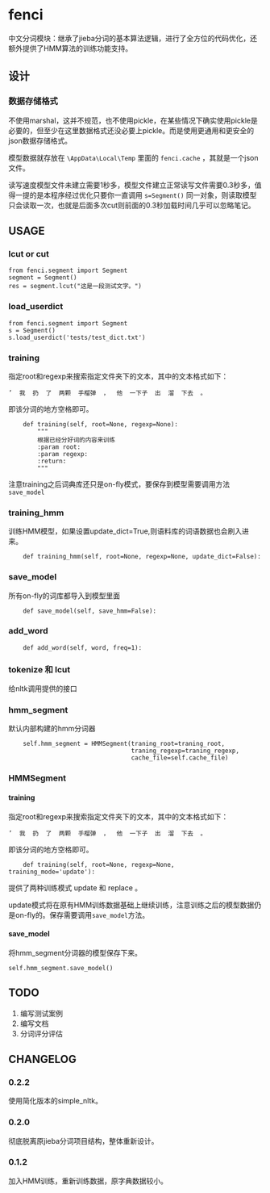 # fenci

中文分词模块：继承了jieba分词的基本算法逻辑，进行了全方位的代码优化，还额外提供了HMM算法的训练功能支持。


## 设计
### 数据存储格式
不使用marshal，这并不规范，也不使用pickle，在某些情况下确实使用pickle是必要的，但至少在这里数据格式还没必要上pickle。而是使用更通用和更安全的json数据存储格式。

模型数据就存放在 `\AppData\Local\Temp` 里面的 `fenci.cache` ，其就是一个json文件。

读写速度模型文件未建立需要1秒多，模型文件建立正常读写文件需要0.3秒多，值得一提的是本程序经过优化只要你一直调用 `s=Segment()` 同一对象，则读取模型只会读取一次，也就是后面多次cut则前面的0.3秒加载时间几乎可以忽略笔记。

## USAGE
### lcut or cut
```
from fenci.segment import Segment
segment = Segment()
res = segment.lcut("这是一段测试文字。")
```

### load_userdict
```
from fenci.segment import Segment
s = Segment()
s.load_userdict('tests/test_dict.txt')
```

### training
指定root和regexp来搜索指定文件夹下的文本，其中的文本格式如下：
```
’  我  扔  了  两颗  手榴弹  ，  他  一下子  出  溜  下去  。
```
即该分词的地方空格即可。

```
    def training(self, root=None, regexp=None):
        """
        根据已经分好词的内容来训练
        :param root:
        :param regexp:
        :return:
        """
```
注意training之后词典库还只是on-fly模式，要保存到模型需要调用方法`save_model`

### training_hmm
训练HMM模型，如果设置update_dict=True,则语料库的词语数据也会刷入进来。
```
    def training_hmm(self, root=None, regexp=None, update_dict=False):
```

### save_model
所有on-fly的词库都导入到模型里面
```
    def save_model(self, save_hmm=False):
```

### add_word
```
    def add_word(self, word, freq=1):
```
### tokenize 和 lcut
给nltk调用提供的接口

### hmm_segment
默认内部构建的hmm分词器
```
    self.hmm_segment = HMMSegment(traning_root=traning_root,
                                  traning_regexp=traning_regexp,
                                  cache_file=self.cache_file)
```
### HMMSegment
#### training
指定root和regexp来搜索指定文件夹下的文本，其中的文本格式如下：
```
’  我  扔  了  两颗  手榴弹  ，  他  一下子  出  溜  下去  。
```
即该分词的地方空格即可。

```
    def training(self, root=None, regexp=None, training_mode='update'):
```
提供了两种训练模式 update 和 replace 。

update模式将在原有HMM训练数据基础上继续训练，注意训练之后的模型数据仍是on-fly的。保存需要调用`save_model`方法。

#### save_model
将hmm_segment分词器的模型保存下来。
```
self.hmm_segment.save_model()
```

## TODO
1. 编写测试案例
2. 编写文档
3. 分词评分评估


## CHANGELOG
### 0.2.2
使用简化版本的simple_nltk。

### 0.2.0
彻底脱离原jieba分词项目结构，整体重新设计。

### 0.1.2
加入HMM训练，重新训练数据，原字典数据较小。


